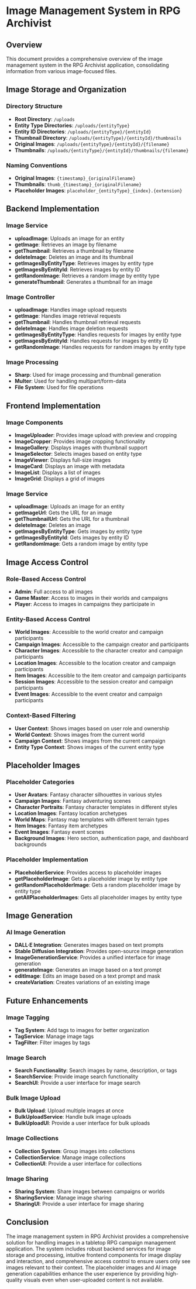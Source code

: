 # Image Management System in RPG Archivist

## Overview
This document provides a comprehensive overview of the image management system in the RPG Archivist application, consolidating information from various image-focused files.

## Image Storage and Organization

### Directory Structure
- **Root Directory**: `/uploads`
- **Entity Type Directories**: `/uploads/{entityType}`
- **Entity ID Directories**: `/uploads/{entityType}/{entityId}`
- **Thumbnail Directory**: `/uploads/{entityType}/{entityId}/thumbnails`
- **Original Images**: `/uploads/{entityType}/{entityId}/{filename}`
- **Thumbnails**: `/uploads/{entityType}/{entityId}/thumbnails/{filename}`

### Naming Conventions
- **Original Images**: `{timestamp}_{originalFilename}`
- **Thumbnails**: `thumb_{timestamp}_{originalFilename}`
- **Placeholder Images**: `placeholder_{entityType}_{index}.{extension}`

## Backend Implementation

### Image Service
- **uploadImage**: Uploads an image for an entity
- **getImage**: Retrieves an image by filename
- **getThumbnail**: Retrieves a thumbnail by filename
- **deleteImage**: Deletes an image and its thumbnail
- **getImagesByEntityType**: Retrieves images by entity type
- **getImagesByEntityId**: Retrieves images by entity ID
- **getRandomImage**: Retrieves a random image by entity type
- **generateThumbnail**: Generates a thumbnail for an image

### Image Controller
- **uploadImage**: Handles image upload requests
- **getImage**: Handles image retrieval requests
- **getThumbnail**: Handles thumbnail retrieval requests
- **deleteImage**: Handles image deletion requests
- **getImagesByEntityType**: Handles requests for images by entity type
- **getImagesByEntityId**: Handles requests for images by entity ID
- **getRandomImage**: Handles requests for random images by entity type

### Image Processing
- **Sharp**: Used for image processing and thumbnail generation
- **Multer**: Used for handling multipart/form-data
- **File System**: Used for file operations

## Frontend Implementation

### Image Components
- **ImageUploader**: Provides image upload with preview and cropping
- **ImageCropper**: Provides image cropping functionality
- **ImageGallery**: Displays images with thumbnail support
- **ImageSelector**: Selects images based on entity type
- **ImageViewer**: Displays full-size images
- **ImageCard**: Displays an image with metadata
- **ImageList**: Displays a list of images
- **ImageGrid**: Displays a grid of images

### Image Service
- **uploadImage**: Uploads an image for an entity
- **getImageUrl**: Gets the URL for an image
- **getThumbnailUrl**: Gets the URL for a thumbnail
- **deleteImage**: Deletes an image
- **getImagesByEntityType**: Gets images by entity type
- **getImagesByEntityId**: Gets images by entity ID
- **getRandomImage**: Gets a random image by entity type

## Image Access Control

### Role-Based Access Control
- **Admin**: Full access to all images
- **Game Master**: Access to images in their worlds and campaigns
- **Player**: Access to images in campaigns they participate in

### Entity-Based Access Control
- **World Images**: Accessible to the world creator and campaign participants
- **Campaign Images**: Accessible to the campaign creator and participants
- **Character Images**: Accessible to the character creator and campaign participants
- **Location Images**: Accessible to the location creator and campaign participants
- **Item Images**: Accessible to the item creator and campaign participants
- **Session Images**: Accessible to the session creator and campaign participants
- **Event Images**: Accessible to the event creator and campaign participants

### Context-Based Filtering
- **User Context**: Shows images based on user role and ownership
- **World Context**: Shows images from the current world
- **Campaign Context**: Shows images from the current campaign
- **Entity Type Context**: Shows images of the current entity type

## Placeholder Images

### Placeholder Categories
- **User Avatars**: Fantasy character silhouettes in various styles
- **Campaign Images**: Fantasy adventuring scenes
- **Character Portraits**: Fantasy character templates in different styles
- **Location Images**: Fantasy location archetypes
- **World Maps**: Fantasy map templates with different terrain types
- **Item Images**: Fantasy item archetypes
- **Event Images**: Fantasy event scenes
- **Background Images**: Hero section, authentication page, and dashboard backgrounds

### Placeholder Implementation
- **PlaceholderService**: Provides access to placeholder images
- **getPlaceholderImage**: Gets a placeholder image by entity type
- **getRandomPlaceholderImage**: Gets a random placeholder image by entity type
- **getAllPlaceholderImages**: Gets all placeholder images by entity type

## Image Generation

### AI Image Generation
- **DALL·E Integration**: Generates images based on text prompts
- **Stable Diffusion Integration**: Provides open-source image generation
- **ImageGenerationService**: Provides a unified interface for image generation
- **generateImage**: Generates an image based on a text prompt
- **editImage**: Edits an image based on a text prompt and mask
- **createVariation**: Creates variations of an existing image

## Future Enhancements

### Image Tagging
- **Tag System**: Add tags to images for better organization
- **TagService**: Manage image tags
- **TagFilter**: Filter images by tags

### Image Search
- **Search Functionality**: Search images by name, description, or tags
- **SearchService**: Provide image search functionality
- **SearchUI**: Provide a user interface for image search

### Bulk Image Upload
- **Bulk Upload**: Upload multiple images at once
- **BulkUploadService**: Handle bulk image uploads
- **BulkUploadUI**: Provide a user interface for bulk uploads

### Image Collections
- **Collection System**: Group images into collections
- **CollectionService**: Manage image collections
- **CollectionUI**: Provide a user interface for collections

### Image Sharing
- **Sharing System**: Share images between campaigns or worlds
- **SharingService**: Manage image sharing
- **SharingUI**: Provide a user interface for image sharing

## Conclusion
The image management system in RPG Archivist provides a comprehensive solution for handling images in a tabletop RPG campaign management application. The system includes robust backend services for image storage and processing, intuitive frontend components for image display and interaction, and comprehensive access control to ensure users only see images relevant to their context. The placeholder images and AI image generation capabilities enhance the user experience by providing high-quality visuals even when user-uploaded content is not available.
